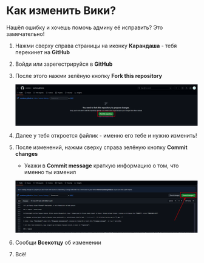 # Как изменить Вики?

Нашёл ошибку и хочешь помочь админу её исправить? Это замечательно!

1. Нажми сверху справа страницы на иконку **Карандаша** - тебя перекинет на **GitHub**

2. Войди или зарегестрируйся в **GitHub**

3. После этого нажми зелёную кнопку **Fork this repository**

    ![repo](../assets/guides/fork_repo.png)

4. Далее у тебя откроется файлик - именно его тебе и нужно изменить!

5. После изменений, нажми сверху справа зелёную кнопку **Commit changes**

    - Укажи в **Commit message** краткую информацию о том, что именно ты изменил

    ![commit](../assets/guides/commit.png)

6. Сообщи **Всекотцу** об изменении

7. Всё!